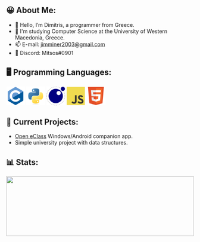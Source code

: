 ## 😀 About Me:

- 👋 Hello, I’m Dimitris, a programmer from Greece.
- 🌱 I'm studying Computer Science at the University of Western Macedonia, Greece.
- 📫 E-mail: jimminer2003@gmail.com
- 💬 Discord: Mitsos#0901

## 🖥️ Programming Languages:
<div>
  <img title=C src=https://github.com/devicons/devicon/blob/master/icons/c/c-original.svg width=50 height=50>
  <img title=Python src=https://github.com/devicons/devicon/blob/master/icons/python/python-original.svg width=50 height=50>
  <img title=Lua src=https://github.com/devicons/devicon/blob/master/icons/lua/lua-original.svg width=50 height=50>
  <img title=JavaScript src=https://github.com/devicons/devicon/blob/master/icons/javascript/javascript-original.svg width=50 height=50>
  <img title=HTML src=https://github.com/devicons/devicon/blob/master/icons/html5/html5-original.svg width=50 height=50>
</div>


## 🔌 Current Projects:
-  [Open eClass](https://www.openeclass.org/) Windows/Android companion app.
-  Simple university project with data structures.

## 📊 Stats:
<div>
  <img src=https://github-readme-stats.vercel.app/api/top-langs/?username=jimminer&layout=compact&theme=github_dark style="object-fit: cover;width: 100%;height: 160px;">
</div>
